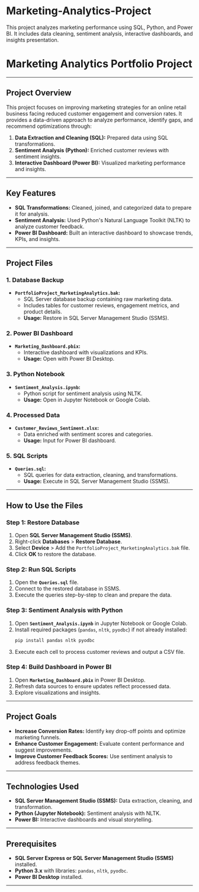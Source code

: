 # Marketing-Analytics-Project
This project analyzes marketing performance using SQL, Python, and Power BI. It includes data cleaning, sentiment analysis, interactive dashboards, and insights presentation.
# Marketing Analytics Portfolio Project

---

## **Project Overview**  
This project focuses on improving marketing strategies for an online retail business facing reduced customer engagement and conversion rates. It provides a data-driven approach to analyze performance, identify gaps, and recommend optimizations through:
1. **Data Extraction and Cleaning (SQL):** Prepared data using SQL transformations.
2. **Sentiment Analysis (Python):** Enriched customer reviews with sentiment insights.
3. **Interactive Dashboard (Power BI):** Visualized marketing performance and insights.


---

## **Key Features**
- **SQL Transformations:** Cleaned, joined, and categorized data to prepare it for analysis.
- **Sentiment Analysis:** Used Python's Natural Language Toolkit (NLTK) to analyze customer feedback.
- **Power BI Dashboard:** Built an interactive dashboard to showcase trends, KPIs, and insights.


---

## **Project Files**
### **1. Database Backup**
- **`PortfolioProject_MarketingAnalytics.bak`:**
  - SQL Server database backup containing raw marketing data.
  - Includes tables for customer reviews, engagement metrics, and product details.
  - **Usage:** Restore in SQL Server Management Studio (SSMS).

### **2. Power BI Dashboard**
- **`Marketing_Dashboard.pbix`:**
  - Interactive dashboard with visualizations and KPIs.
  - **Usage:** Open with Power BI Desktop.

### **3. Python Notebook**
- **`Sentiment_Analysis.ipynb`:**
  - Python script for sentiment analysis using NLTK.
  - **Usage:** Open in Jupyter Notebook or Google Colab.

### **4. Processed Data**
- **`Customer_Reviews_Sentiment.xlsx`:**
  - Data enriched with sentiment scores and categories.
  - **Usage:** Input for Power BI dashboard.

### **5. SQL Scripts**
- **`Queries.sql`:**
  - SQL queries for data extraction, cleaning, and transformations.
  - **Usage:** Execute in SQL Server Management Studio (SSMS).

---

## **How to Use the Files**

### **Step 1: Restore Database**
1. Open **SQL Server Management Studio (SSMS)**.
2. Right-click **Databases** > **Restore Database**.
3. Select **Device** > Add the `PortfolioProject_MarketingAnalytics.bak` file.
4. Click **OK** to restore the database.

### **Step 2: Run SQL Scripts**
1. Open the **`Queries.sql`** file.
2. Connect to the restored database in SSMS.
3. Execute the queries step-by-step to clean and prepare the data.

### **Step 3: Sentiment Analysis with Python**
1. Open **`Sentiment_Analysis.ipynb`** in Jupyter Notebook or Google Colab.
2. Install required packages (`pandas`, `nltk`, `pyodbc`) if not already installed:
   ```bash
   pip install pandas nltk pyodbc
   ```
3. Execute each cell to process customer reviews and output a CSV file.

### **Step 4: Build Dashboard in Power BI**
1. Open **`Marketing_Dashboard.pbix`** in Power BI Desktop.
2. Refresh data sources to ensure updates reflect processed data.
3. Explore visualizations and insights.

---

## **Project Goals**
- **Increase Conversion Rates:** Identify key drop-off points and optimize marketing funnels.
- **Enhance Customer Engagement:** Evaluate content performance and suggest improvements.
- **Improve Customer Feedback Scores:** Use sentiment analysis to address feedback themes.

---

## **Technologies Used**
- **SQL Server Management Studio (SSMS):** Data extraction, cleaning, and transformation.
- **Python (Jupyter Notebook):** Sentiment analysis with NLTK.
- **Power BI:** Interactive dashboards and visual storytelling.


---

## **Prerequisites**
- **SQL Server Express or SQL Server Management Studio (SSMS)** installed.
- **Python 3.x** with libraries: `pandas`, `nltk`, `pyodbc`.
- **Power BI Desktop** installed.
  

---


